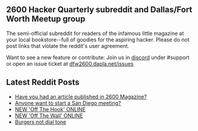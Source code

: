 ## 2600 Hacker Quarterly subreddit and Dallas/Fort Worth Meetup group
The semi-official subreddit for readers of the infamous little magazine at your local bookstore--full of goodies for the aspiring hacker. Please do not post links that violate the reddit's user agreement.

Want to see a new feature or contribute: 
Join us in [discord](https://dfw2600.dapla.net/chat) under #support or open an issue ticket at [dfw2600.dapla.net/issues](https://dfw2600.dapla.net/issues)

## Latest Reddit Posts
<!-- BLOG-POST-LIST:START -->
- [Have you had an article published in 2600 Magazine?](https://www.reddit.com/r/2600/comments/161any6/have_you_had_an_article_published_in_2600_magazine/)
- [Anyone want to start a San Diego meeting?](https://www.reddit.com/r/2600/comments/15zske0/anyone_want_to_start_a_san_diego_meeting/)
- [NEW 'Off The Hook' ONLINE](https://2600.com/hook/23-08-2023)
- [NEW 'Off The Wall' ONLINE](https://2600.com/wall/22-08-2023)
- [Burgers not dial tone](https://www.reddit.com/r/2600/comments/15k2ky2/burgers_not_dial_tone/)
<!-- BLOG-POST-LIST:END -->
